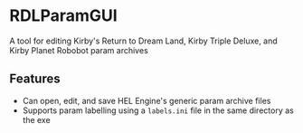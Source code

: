 # RDLParamGUI
A tool for editing Kirby's Return to Dream Land, Kirby Triple Deluxe, and Kirby Planet Robobot param archives

## Features
* Can open, edit, and save HEL Engine's generic param archive files
* Supports param labelling using a `labels.ini` file in the same directory as the exe
